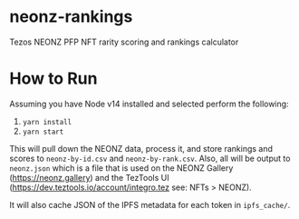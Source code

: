 # neonz-rankings
Tezos NEONZ PFP NFT rarity scoring and rankings calculator

# How to Run

Assuming you have Node v14 installed and selected perform the following:

1) `yarn install`
2) `yarn start`

This will pull down the NEONZ data, process it, and store rankings and scores to `neonz-by-id.csv` and `neonz-by-rank.csv`. Also, all will be output to `neonz.json` which is a file that is used on the NEONZ Gallery (https://neonz.gallery) and the TezTools UI (https://dev.teztools.io/account/integro.tez see: NFTs > NEONZ).

It will also cache JSON of the IPFS metadata for each token in `ipfs_cache/`.
